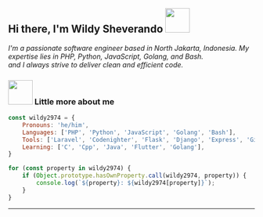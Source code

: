 <h2> Hi there, I'm Wildy Sheverando <img src="https://media.giphy.com/media/mGcNjsfWAjY5AEZNw6/giphy.gif" width="50"></h2>



<p><em>I'm a passionate software engineer based in North Jakarta, Indonesia. My expertise lies in PHP, Python, JavaScript, Golang, and Bash.
<br>and I always strive to deliver clean and efficient code.
</em></p>



### <img src="https://media.giphy.com/media/ieyl9zmCjO4b4t6qoY/giphy.gif" width="50"> Little more about me  

```javascript
const wildy2974 = {
    Pronouns: 'he/him',
    Languages: ['PHP', 'Python', 'JavaScript', 'Golang', 'Bash'],
    Tools: ['Laravel', 'Codenighter', 'Flask', 'Django', 'Express', 'Gin', 'Bootstrap', 'Tailwind_CSS'],
    Learning: ['C', 'Cpp', 'Java', 'Flutter', 'Golang'],
}

for (const property in wildy2974) {
    if (Object.prototype.hasOwnProperty.call(wildy2974, property)) {
        console.log(`${property}: ${wildy2974[property]}`);
    }
}
```

---
